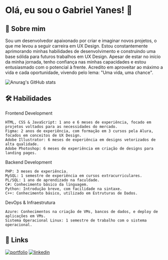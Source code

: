 # Olá, eu sou o Gabriel Yanes! 👋


## 🚀 Sobre mim
Sou um desenvolvedor apaixonado por criar e imaginar novos projetos, o que me levou a seguir carreira em UX Design. Estou
constantemente aprimorando minhas habilidades de desenvolvimento e construindo uma base sólida para futuros trabalhos em UX
Design. Apesar de estar no início da minha jornada, tenho confiança nas minhas capacidades e estou entusiasmado com o potencial à frente. Acredito em aproveitar ao máximo a vida e cada oportunidade, vivendo pelo lema: "Uma vida, uma chance".


![Anurag's GitHub stats](https://github-readme-stats.vercel.app/api?username=gabeyanes&show_icons=true&theme=onedark) 

## 🛠 Habilidades
Frontend Development

    HTML, CSS & JavaScript: 1 ano e 6 meses de experiência, focado em projetos voltados para as necessidades do mercado.
    Figma: 2 anos de experiência, com formação em 3 cursos pela Alura, focados em conceitos de UX Design.
    Adobe Illustrator: 6 meses de experiência em designs vetorizados de alta qualidade.
    Adobe Photoshop: 6 meses de experiência em criação de designs para landing pages.

Backend Development

    PHP: 3 meses de experiência.
    MySQL: 1 semestre de experiência em cursos extracurriculares.
    PL/SQL: 1 ano de aprendizado na faculdade.
    C#: Conhecimento básico da linguagem.
    Python: Introdução breve, com facilidade na sintaxe.
    C++: Conhecimento básico, utilizado em Estruturas de Dados.

DevOps & Infraestrutura

    Azure: Conhecimentos na criação de VMs, bancos de dados, e deploy de aplicações em VMs.
    Sistema Operacional Linux: 1 semestre de trabalho com o sistema operacional.


## 🔗 Links
[![portfolio](https://img.shields.io/badge/my_portfolio-000?style=for-the-badge&logo=ko-fi&logoColor=white)](https://portfolio-03-eoy8v1t3i-gabriel-yanes-projects.vercel.app/)
[![linkedin](https://img.shields.io/badge/linkedin-0A66C2?style=for-the-badge&logo=linkedin&logoColor=white)](https://www.linkedin.com/in/gabriel-yanes-br013/)